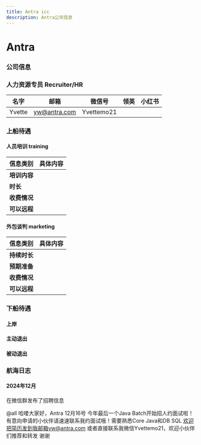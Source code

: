 ```yaml
---
title: Antra icc
description: Antra公司信息
---
```

# Antra

### 公司信息

<StaffingCompanyInformation staffingCompanyJsonPath="antra.json"/>

### 人力资源专员 Recruiter/HR


| **名字** | **邮箱**       | **微信号**    | **领英** | **小红书** |
|--------|--------------|------------|--------|---------|
| Yvette | yw@antra.com | Yvettemo21 |        |         |

### 上船待遇

#### 人员培训 training

| 信息类别     | 具体内容 |
|----------|------|
| **培训内容** |      |
| **时长**   |      |
| **收费情况** |      |
| **可以远程** |      |

#### 外包谈判 marketing


| 信息类别     | 具体内容 |
|----------|------|
| **持续时长** |      |
| **预期准备** |      |
| **收费情况** |      |
| **可以远程** |      |

### 下船待遇

#### 上岸

#### 主动退出

#### 被动退出

### 航海日志

#### 2024年12月

在微信群发布了招聘信息

@all 哈喽大家好，Antra  12月16号 今年最后一个Java Batch开始招人约面试啦！有意向申请的小伙伴请速速联系我约面试哦！需要熟悉Core Java和DB SQL
欢迎把简历发到我邮箱yw@antra.com 或者直接联系我微信Yvettemo21，欢迎小伙伴们推荐和转发 谢谢